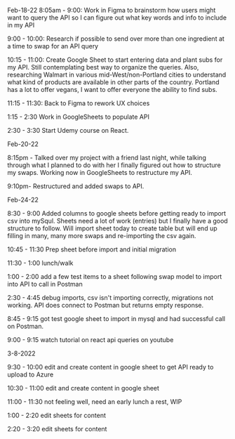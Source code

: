 Feb-18-22
8:05am - 9:00: Work in Figma to brainstorm how users might want to query the API so I can figure out what key words and info to include in my API


9:00 - 10:00: Research if possible to send over more than one ingredient at a time to swap for an API query

10:15 - 11:00: Create Google Sheet to start entering data and plant subs for my API. Still contemplating best way to organize the queries. Also, researching Walmart in various mid-West/non-Portland cities to understand what kind of products are available in other parts of the country. Portland has a lot to offer vegans, I want to offer everyone the ability to find subs. 

11:15 - 11:30: Back to Figma to rework UX choices

1:15 - 2:30 Work in GoogleSheets to populate API

2:30 - 3:30 Start Udemy course on React.

Feb-20-22 

8:15pm - Talked over my project with a friend last night, while talking through what I planned to do with her I finally figured out how to structure my swaps. Working now in GoogleSheets to restructure my API.

9:10pm- Restructured and added swaps to API.

Feb-24-22

8:30 - 9:00 Added columns to google sheets before getting ready to import csv into mySqul. Sheets need a lot of work (entries) but I finally have a good structure to follow. Will import sheet today to create table but will end up filling in many, many more swaps and re-importing the csv again.

10:45 - 11:30 Prep sheet before import and initial migration

11:30 - 1:00 lunch/walk

1:00 - 2:00 add a few test items to a sheet following swap model to import into API to call in Postman

2:30 - 4:45 debug imports, csv isn't importing correctly, migrations not working. API does connect to Postman but returns empty response.

8:45 - 9:15 got test google sheet to import in mysql and had successful call on Postman.

9:00 - 9:15 watch tutorial on react api queries on youtube

3-8-2022

9:30 - 10:00 edit and create content in google sheet to get API ready to upload to Azure

10:30 - 11:00 edit and create content in google sheet

11:00 - 11:30 not feeling well, need an early lunch a rest, WIP

1:00 - 2:20 edit sheets for content

2:20 - 3:20 edit sheets for content 


